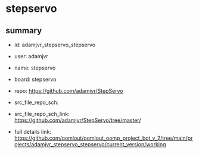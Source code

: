 # stepservo
 
## summary 
* id: adamjvr_stepservo_stepservo
* user: adamjvr
* name: stepservo
* board: stepservo
* repo: https://github.com/adamjvr/StepServo



* src_file_repo_sch: 
* src_file_repo_sch_link: https://github.com/adamjvr/StepServo/tree/master/
* full details link: https://github.com/oomlout/oomlout_oomp_project_bot_v_2/tree/main/projects/adamjvr_stepservo_stepservo/current_version/working  







